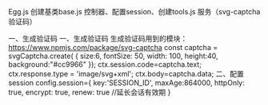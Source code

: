 Egg.js 创建基类base.js 控制器、配置session、创建tools.js 服务（svg-captcha验证码）

一、生成验证码
一、生成验证码
生成验证码用到的模块：https://www.npmjs.com/package/svg-captcha
    const captcha = svgCaptcha.create(
    {
        size:6,
        fontSize: 50,
        width: 100,
        height:40,
        background:"#cc9966"
    });
    ctx.session.code=captcha.text;
    ctx.response.type = 'image/svg+xml';
    ctx.body=captcha.data;
二、配置session
    config.session={
        key:'SESSION_ID',
        maxAge:864000,
        httpOnly: true,
        encrypt: true,
        renew: true //延长会话有效期
    }

